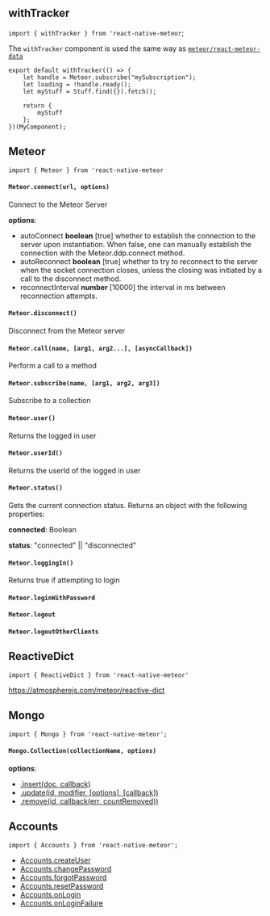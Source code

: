 ## withTracker
`import { withTracker } from 'react-native-meteor`;

The `withTracker` component is used the same way as [`meteor/react-meteor-data`](https://guide.meteor.com/react.html#using-withTracker)

````
export default withTracker(() => {
    let handle = Meteor.subscribe("mySubscription");
    let loading = !handle.ready();
    let myStuff = Stuff.find({}).fetch();
    
    return {
        myStuff
    };
})(MyComponent);
````

## Meteor
`import { Meteor } from 'react-native-meteor`

#### `Meteor.connect(url, options)`
Connect to the Meteor Server

**options**:
* autoConnect **boolean** [true] whether to establish the connection to the server upon instantiation. When false, one can manually establish the connection with the Meteor.ddp.connect method.
* autoReconnect **boolean** [true] whether to try to reconnect to the server when the socket connection closes, unless the closing was initiated by a call to the disconnect method.
* reconnectInterval **number** [10000] the interval in ms between reconnection attempts.

#### `Meteor.disconnect()`
Disconnect from the Meteor server

#### `Meteor.call(name, [arg1, arg2...], [asyncCallback])`
Perform a call to a method

#### `Meteor.subscribe(name, [arg1, arg2, arg3])`
Subscribe to a collection

#### `Meteor.user()`
Returns the logged in user

#### `Meteor.userId()`
Returns the userId of the logged in user

#### `Meteor.status()`
Gets the current connection status. Returns an object with the following properties:

**connected**: Boolean

**status**: "connected" || "disconnected"

#### `Meteor.loggingIn()`
Returns true if attempting to login

#### `Meteor.loginWithPassword`

#### `Meteor.logout`

#### `Meteor.logoutOtherClients`



## ReactiveDict
`import { ReactiveDict } from 'react-native-meteor'`

https://atmospherejs.com/meteor/reactive-dict



## Mongo
`import { Mongo } from 'react-native-meteor';`

#### `Mongo.Collection(collectionName, options)`

**options**:
  * [.insert(doc, callback)](http://docs.meteor.com/#/full/insert)
  * [.update(id, modifier, [options], [callback])](http://docs.meteor.com/#/full/update)
  * [.remove(id, callback(err, countRemoved))](http://docs.meteor.com/#/full/remove)



## Accounts
`import { Accounts } from 'react-native-meteor';`

* [Accounts.createUser](http://docs.meteor.com/#/full/accounts_createuser)
* [Accounts.changePassword](http://docs.meteor.com/#/full/accounts_forgotpassword)
* [Accounts.forgotPassword](http://docs.meteor.com/#/full/accounts_changepassword)
* [Accounts.resetPassword](http://docs.meteor.com/#/full/accounts_resetpassword)
* [Accounts.onLogin](http://docs.meteor.com/#/full/accounts_onlogin)
* [Accounts.onLoginFailure](http://docs.meteor.com/#/full/accounts_onloginfailure)
